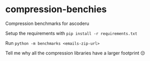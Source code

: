 # compression-benchies
Compression benchmarks for ascoderu

Setup the requirements with `pip install -r requirements.txt`

Run `python -m benchmarks <emails-zip-url>`

Tell me why all the compression libraries have a larger footprint 😔 
